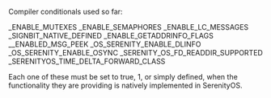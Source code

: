 Compiler conditionals used so far:

_ENABLE_MUTEXES
_ENABLE_SEMAPHORES
_ENABLE_LC_MESSAGES
_SIGNBIT_NATIVE_DEFINED
_ENABLE_GETADDRINFO_FLAGS
__ENABLED_MSG_PEEK
_OS_SERENITY_ENABLE_DLINFO
_OS_SERENITY_ENABLE_OSYNC
_SERENITY_OS_FD_READDIR_SUPPORTED
_SERENITYOS_TIME_DELTA_FORWARD_CLASS

Each one of these must be set to true, 1, or simply defined, when the functionality they are providing is natively implemented in SerenityOS.

